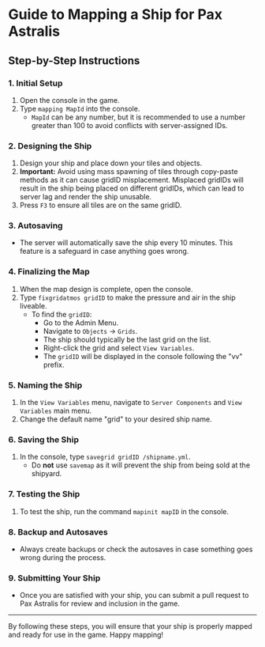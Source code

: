 # Guide to Mapping a Ship for Pax Astralis

## Step-by-Step Instructions

### 1. Initial Setup
1. Open the console in the game.
2. Type `mapping MapId` into the console.
   - `MapId` can be any number, but it is recommended to use a number greater than 100 to avoid conflicts with server-assigned IDs.

### 2. Designing the Ship
1. Design your ship and place down your tiles and objects.
2. **Important:** Avoid using mass spawning of tiles through copy-paste methods as it can cause gridID misplacement. Misplaced gridIDs will result in the ship being placed on different gridIDs, which can lead to server lag and render the ship unusable.
3. Press `F3` to ensure all tiles are on the same gridID.

### 3. Autosaving
- The server will automatically save the ship every 10 minutes. This feature is a safeguard in case anything goes wrong.

### 4. Finalizing the Map
1. When the map design is complete, open the console.
2. Type `fixgridatmos gridID` to make the pressure and air in the ship liveable.
   - To find the `gridID`:
     - Go to the Admin Menu.
     - Navigate to `Objects` -> `Grids`.
     - The ship should typically be the last grid on the list.
     - Right-click the grid and select `View Variables`.
     - The `gridID` will be displayed in the console following the "vv" prefix.

### 5. Naming the Ship
1. In the `View Variables` menu, navigate to `Server Components` and `View Variables` main menu.
2. Change the default name "grid" to your desired ship name.

### 6. Saving the Ship
1. In the console, type `savegrid gridID /shipname.yml`.
   - Do **not** use `savemap` as it will prevent the ship from being sold at the shipyard.

### 7. Testing the Ship
1. To test the ship, run the command `mapinit mapID` in the console.

### 8. Backup and Autosaves
- Always create backups or check the autosaves in case something goes wrong during the process.

### 9. Submitting Your Ship
- Once you are satisfied with your ship, you can submit a pull request to Pax Astralis for review and inclusion in the game.

---

By following these steps, you will ensure that your ship is properly mapped and ready for use in the game. Happy mapping!
